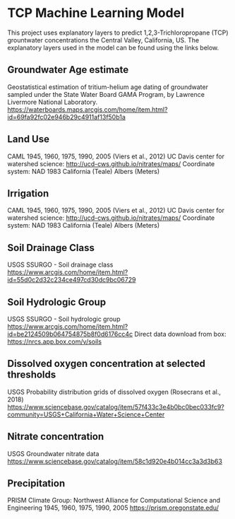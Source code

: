 # TCP Machine Learning Model
This project uses explanatory layers to predict 1,2,3-Trichloropropane (TCP) grountwater concentrations the Central Valley, California, US. The explanatory layers used in the model can be found using the links below. 

## Groundwater Age estimate
Geostatistical estimation of tritium-helium age dating of groundwater sampled under the State Water Board GAMA Program, by Lawrence Livermore National Laboratory.  https://waterboards.maps.arcgis.com/home/item.html?id=69fa92fc02e946b29c4911af13f50b1a

## Land Use
CAML 1945, 1960, 1975, 1990, 2005 (Viers et al., 2012) 
UC Davis center for watershed science: http://ucd-cws.github.io/nitrates/maps/
Coordinate system: NAD 1983 California (Teale) Albers (Meters)

## Irrigation
CAML 1945, 1960, 1975, 1990, 2005 (Viers et al., 2012) 
UC Davis center for watershed science: http://ucd-cws.github.io/nitrates/maps/
Coordinate system: NAD 1983 California (Teale) Albers (Meters)

## Soil Drainage Class
USGS SSURGO - Soil drainage class https://www.arcgis.com/home/item.html?id=55d0c2d32c234ce497cd30dc9bc06729

## Soil Hydrologic Group
USGS SSURGO - Soil hydrologic group https://www.arcgis.com/home/item.html?id=be2124509b064754875b8f0d6176cc4c
Direct data download from box: https://nrcs.app.box.com/v/soils

## Dissolved oxygen concentration at selected thresholds 
USGS Probability distribution grids of dissolved oxygen (Rosecrans et al., 2018)  https://www.sciencebase.gov/catalog/item/57f433c3e4b0bc0bec033fc9?community=USGS+California+Water+Science+Center

## Nitrate concentration
USGS Groundwater nitrate data
https://www.sciencebase.gov/catalog/item/58c1d920e4b014cc3a3d3b63

## Precipitation
PRISM Climate Group: Northwest Alliance for Computational Science and Engineering 1945, 1960, 1975, 1990, 2005
https://prism.oregonstate.edu/


